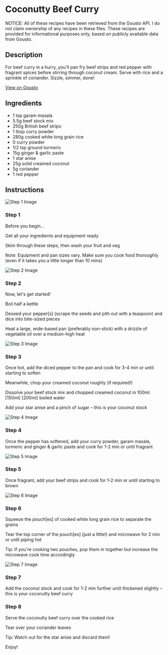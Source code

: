 # Coconutty Beef Curry

NOTICE: All of these recipes have been retrieved from the Gousto API. I do not claim ownership of any recipes in these files. These recipes are provided for informational purposes only, based on publicly available data from Gousto.

## Description

For beef curry in a hurry, you'll pan fry beef strips and red pepper with fragrant spices before stirring through coconut cream. Serve with rice and a sprinkle of coriander. Sizzle, simmer, done!

[View on Gousto](https://www.gousto.co.uk/recipes/cookbook/10-min-coconutty-beef-curry)

## Ingredients

- 1 tsp garam masala
- 5.5g beef stock mix
- 250g British beef strips
- 1 tbsp curry powder
- 280g cooked white long grain rice
- 0 curry powder
- 1/2 tsp ground turmeric
- 15g ginger & garlic paste
- 1 star anise
- 25g solid creamed coconut
- 5g coriander
- 1 red pepper

## Instructions

![Step 1 Image](https://production-media.gousto.co.uk/cms/recipe-step-image/Admin10mm-Step-1-1679677619712-x200.jpg)

### Step 1

Before you begin...

Get all your ingredients and equipment ready

Skim through these steps, then wash your fruit and veg

Note: Equipment and pan sizes vary. Make sure you cook food thoroughly (even if it takes you a little longer than 10 mins)

![Step 2 Image](https://production-media.gousto.co.uk/cms/recipe-step-image/step-2-1600178279005-x200.jpg)

### Step 2

Now, let's get started!

Boil half a kettle

Deseed your pepper[s]<span class="text-danger"> </span>(scrape the seeds and pith out with a teaspoon) and dice into bite-sized pieces

Heat a large, wide-based pan (preferably non-stick) with a drizzle of vegetable oil over a medium-high heat

![Step 3 Image](https://production-media.gousto.co.uk/cms/recipe-step-image/Step-3-1600178298296-x200.jpg)

### Step 3

Once hot, add the diced pepper to the pan and cook for 3-4 min or until starting to soften

Meanwhile, chop your creamed coconut roughly (if required!)

Dissolve your beef stock mix and chopped creamed coconut in 100ml <span class="text-purple">[150ml] </span><span class="text-danger">[200ml] </span>boiled water

Add your star anise and a pinch of sugar – this is your coconut stock

![Step 4 Image](https://production-media.gousto.co.uk/cms/recipe-step-image/step-5-copy-1679678253663-x200.jpg)

### Step 4

Once the pepper has softened, add your curry powder, garam masala, turmeric and ginger & garlic paste and cook for 1-2 min or until fragrant

![Step 5 Image](https://production-media.gousto.co.uk/cms/recipe-step-image/step-6-copy-1679678294631-x200.jpg)

### Step 5

Once fragrant, add your beef strips and cook for 1-2 min or until starting to brown

![Step 6 Image](https://production-media.gousto.co.uk/cms/recipe-step-image/Microwave-rice-1679678301991-x200.jpg)

### Step 6

Squeeze the pouch[es] of cooked white long grain rice to separate the grains

Tear the top corner of the pouch[es] (just a little!) and microwave for 2 min or until piping hot

Tip: If you're cooking two pouches, pop them in together but increase the microwave cook time accordingly

![Step 7 Image](https://production-media.gousto.co.uk/cms/recipe-step-image/step-7-1600178316961-x200.jpg)

### Step 7

Add the coconut stock and cook for 1-2 min further until thickened slightly – this is your coconutty beef curry

### Step 8

Serve the coconutty beef curry over the cooked rice

Tear over your coriander leaves

Tip: Watch out for the star anise and discard them!

Enjoy!

